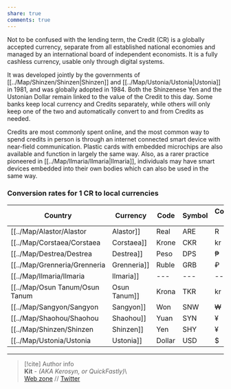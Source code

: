 ```yaml
---  
share: true  
comments: true  
---  
```

Not to be confused with the lending term, the Credit (CR) is a globally accepted currency, separate from all established national economies and managed by an international board of independent economists. It is a fully cashless currency, usable only through digital systems.  
  
It was developed jointly by the governments of [[../Map/Shinzen/Shinzen|Shinzen]] and [[../Map/Ustonia/Ustonia|Ustonia]] in 1981, and was globally adopted in 1984. Both the Shinzenese Yen and the Ustonian Dollar remain linked to the value of the Credit to this day. Some banks keep local currency and Credits separately, while others will only keep one of the two and automatically convert to and from Credits as needed.  
  
Credits are most commonly spent online, and the most common way to spend credits in person is through an internet connected smart device with near-field communication. Plastic cards with embedded microchips are also available and function in largely the same way. Also, as a rarer practice pioneered in [[../Map/Ilmaria/Ilmaria|Ilmaria]], individuals may have smart devices embedded into their own bodies which can also be used in the same way.  
  
### Conversion rates for 1 CR to local currencies  
  
| Country        | Currency | Code | Symbol | Conversion rate |  
| -------------- | -------- | ---- | ------ | --------------- |  
| [[../Map/Alastor/Alastor|Alastor]]    | Real     | ARE  | R      | ~0.041          |  
| [[../Map/Corstaea/Corstaea|Corstaea]]   | Krone    | CKR  | kr     | ~0.019          |  
| [[../Map/Destrea/Destrea|Destrea]]    | Peso     | DPS  | ₱      | ~472            |  
| [[../Map/Grenneria/Grenneria|Grenneria]]  | Ruble    | GRB  | ₽      | ~0.57           |  
| [[../Map/Ilmaria/Ilmaria|Ilmaria]]    | ---      | ---  | ---    | ---             |  
| [[../Map/Osun Tanum/Osun Tanum|Osun Tanum]] | Krona    | TKR  | kr     | ~0.627          |  
| [[../Map/Sangyon/Sangyon|Sangyon]]    | Won      | SNW  | ₩      | ~10.59          |  
| [[../Map/Shaohou/Shaohou|Shaohou]]    | Yuan     | SYN  | ¥      | ~23.14          |  
| [[../Map/Shinzen/Shinzen|Shinzen]]    | Yen      | SHY  | ¥      | 1               |  
| [[../Map/Ustonia/Ustonia|Ustonia]]    | Dollar   | USD  | $      | 0.01            |  
  
-----  
> [!cite] Author info  
> **Kit** - *(AKA Kerosyn, or QuickFastly)*\  
> [Web zone](https://kitabe.link) // [Twitter](https://twitter.com/Kerosyn_)